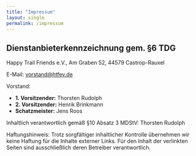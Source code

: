```yaml
---
title: "Impressum"
layout: single
permalink: /impressum
---
```


## Dienstanbieterkennzeichnung gem. §6 TDG

Happy Trail Friends e.V., Am Graben 52, 44579 Castrop-Rauxel

E-Mail: [vorstand@htfev.de](mailto:vorstand@htfev.de)

Vorstand:
* **1. Vorsitzender:** Thorsten Rudolph
* **2. Vorsitzender:** Henrik Brinkmann
* **Schatzmeister:** Jens Roos

Inhaltlich verantwortlich
gemäß §10 Absatz 3 MDStV: Thorsten Rudolph

Haftungshinweis:
Trotz sorgfältiger inhaltlicher Kontrolle übernehmen wir keine Haftung für die Inhalte externer Links. Für den Inhalt der verlinkten Seiten sind ausschließlich deren Betreiber verantwortlich.
